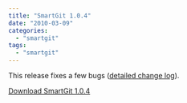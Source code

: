 ```yaml
---
title: "SmartGit 1.0.4"
date: "2010-03-09"
categories: 
  - "smartgit"
tags: 
  - "smartgit"
---
```


This release fixes a few bugs ([detailed change log](http://www.syntevo.com/smartgit/changelog.txt)).

[Download SmartGit 1.0.4](http://www.syntevo.com/smartgit/download.html)

